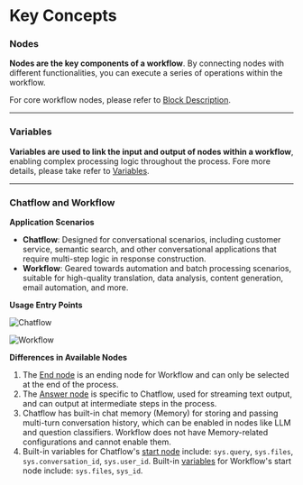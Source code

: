 # Key Concepts

### Nodes

**Nodes are the key components of a workflow**. By connecting nodes with different functionalities, you can execute a series of operations within the workflow.

For core workflow nodes, please refer to [Block Description](node/).

***

### Variables

**Variables are used to link the input and output of nodes within a workflow**, enabling complex processing logic throughout the process. Fore more details, please take refer to [Variables](variables.md).

***

### Chatflow and Workflow

**Application Scenarios**

* **Chatflow**: Designed for conversational scenarios, including customer service, semantic search, and other conversational applications that require multi-step logic in response construction.
* **Workflow**: Geared towards automation and batch processing scenarios, suitable for high-quality translation, data analysis, content generation, email automation, and more.

**Usage Entry Points**

![Chatflow](https://assets-docs.dify.ai/2024/12/befca8ff01ac5dccf4d32bcab08b8a11.png)

![Workflow](https://assets-docs.dify.ai/2024/12/56521297208916676acaf1c59e968e41.png)

**Differences in Available Nodes**

1. The [End node](node/end.md) is an ending node for Workflow and can only be selected at the end of the process.
2. The [Answer node](node/answer.md) is specific to Chatflow, used for streaming text output, and can output at intermediate steps in the process.
3. Chatflow has built-in chat memory (Memory) for storing and passing multi-turn conversation history, which can be enabled in nodes like LLM and question classifiers. Workflow does not have Memory-related configurations and cannot enable them.
4. Built-in variables for Chatflow's [start node](node/start.md) include: `sys.query`, `sys.files`, `sys.conversation_id`, `sys.user_id`. Built-in [variables](variables.md) for Workflow's start node include: `sys.files`, `sys_id`.
